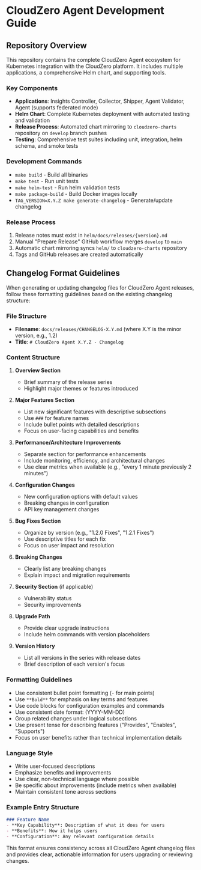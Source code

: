 # CloudZero Agent Development Guide

## Repository Overview

This repository contains the complete CloudZero Agent ecosystem for Kubernetes integration with the CloudZero platform. It includes multiple applications, a comprehensive Helm chart, and supporting tools.

### Key Components

- **Applications**: Insights Controller, Collector, Shipper, Agent Validator, Agent (supports federated mode)
- **Helm Chart**: Complete Kubernetes deployment with automated testing and validation
- **Release Process**: Automated chart mirroring to `cloudzero-charts` repository on `develop` branch pushes
- **Testing**: Comprehensive test suites including unit, integration, helm schema, and smoke tests

### Development Commands

- `make build` - Build all binaries
- `make test` - Run unit tests
- `make helm-test` - Run helm validation tests
- `make package-build` - Build Docker images locally
- `TAG_VERSION=X.Y.Z make generate-changelog` - Generate/update changelog

### Release Process

1. Release notes must exist in `helm/docs/releases/{version}.md`
2. Manual "Prepare Release" GitHub workflow merges `develop` to `main`
3. Automatic chart mirroring syncs `helm/` to `cloudzero-charts` repository
4. Tags and GitHub releases are created automatically

## Changelog Format Guidelines

When generating or updating changelog files for CloudZero Agent releases, follow these formatting guidelines based on the existing changelog structure:

### File Structure

- **Filename**: `docs/releases/CHANGELOG-X.Y.md` (where X.Y is the minor version, e.g., 1.2)
- **Title**: `# CloudZero Agent X.Y.Z - Changelog`

### Content Structure

1. **Overview Section**
   - Brief summary of the release series
   - Highlight major themes or features introduced

2. **Major Features Section**
   - List new significant features with descriptive subsections
   - Use `###` for feature names
   - Include bullet points with detailed descriptions
   - Focus on user-facing capabilities and benefits

3. **Performance/Architecture Improvements**
   - Separate section for performance enhancements
   - Include monitoring, efficiency, and architectural changes
   - Use clear metrics when available (e.g., "every 1 minute previously 2 minutes")

4. **Configuration Changes**
   - New configuration options with default values
   - Breaking changes in configuration
   - API key management changes

5. **Bug Fixes Section**
   - Organize by version (e.g., "1.2.0 Fixes", "1.2.1 Fixes")
   - Use descriptive titles for each fix
   - Focus on user impact and resolution

6. **Breaking Changes**
   - Clearly list any breaking changes
   - Explain impact and migration requirements

7. **Security Section** (if applicable)
   - Vulnerability status
   - Security improvements

8. **Upgrade Path**
   - Provide clear upgrade instructions
   - Include helm commands with version placeholders

9. **Version History**
   - List all versions in the series with release dates
   - Brief description of each version's focus

### Formatting Guidelines

- Use consistent bullet point formatting (`-` for main points)
- Use `**Bold**` for emphasis on key terms and features
- Use code blocks for configuration examples and commands
- Use consistent date format: (YYYY-MM-DD)
- Group related changes under logical subsections
- Use present tense for describing features ("Provides", "Enables", "Supports")
- Focus on user benefits rather than technical implementation details

### Language Style

- Write user-focused descriptions
- Emphasize benefits and improvements
- Use clear, non-technical language where possible
- Be specific about improvements (include metrics when available)
- Maintain consistent tone across sections

### Example Entry Structure

```markdown
### Feature Name
- **Key Capability**: Description of what it does for users
- **Benefits**: How it helps users
- **Configuration**: Any relevant configuration details
```

This format ensures consistency across all CloudZero Agent changelog files and provides clear, actionable information for users upgrading or reviewing changes.